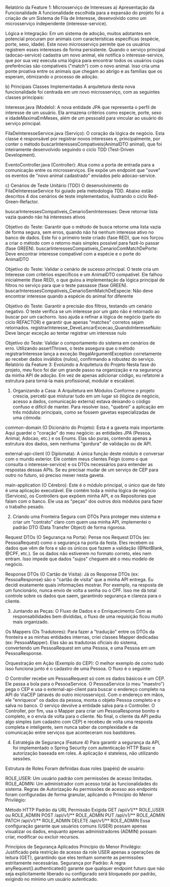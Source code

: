 Relatório da Feature 1: Microsserviço de Interesses
a) Apresentação da Funcionalidade
A funcionalidade escolhida para a expansão do projeto foi a criação de um Sistema de Fila de Interesse, desenvolvido como um microsserviço independente (interesse-service).

Lógica e Integração: Em um sistema de adoção, muitos adotantes em potencial procuram por animais com características específicas (espécie, porte, sexo, idade). Este novo microsserviço permite que os usuários registrem esses interesses de forma persistente. Quando o serviço principal (adocao-service) cadastra um novo animal, ele notifica o interesse-service, que por sua vez executa uma lógica para encontrar todos os usuários cujas preferências são compatíveis ("match") com o novo animal. Isso cria uma ponte proativa entre os animais que chegam ao abrigo e as famílias que os esperam, otimizando o processo de adoção.

b) Principais Classes Implementadas
A arquitetura desta nova funcionalidade foi centrada em um novo microsserviço, com as seguintes classes principais:

Interesse.java (Modelo): A nova entidade JPA que representa o perfil de interesse de um usuário. Ela armazena critérios como especie, porte, sexo e idadeMaximaEmMeses, além de um pessoaId para vincular ao usuário do serviço principal.

FilaDeInteresseService.java (Serviço): O coração da lógica de negócio. Esta classe é responsável por registrar novos interesses e, principalmente, por conter o método buscarInteressesCompativeis(AnimalDTO animal), que foi inteiramente desenvolvido seguindo o ciclo TDD (Test-Driven Development).

EventoController.java (Controller): Atua como a porta de entrada para a comunicação entre os microsserviços. Ele expõe um endpoint que "ouve" os eventos de "novo animal cadastrado" enviados pelo adocao-service.

c) Cenários de Teste Unitário (TDD)
O desenvolvimento do FilaDeInteresseService foi guiado pela metodologia TDD. Abaixo estão descritos 4 dos cenários de teste implementados, ilustrando o ciclo Red-Green-Refactor.

buscarInteressesCompativeis_CenarioSemInteresses: Deve retornar lista vazia quando não há interesses ativos

Objetivo do Teste: Garantir que o método de busca retorne uma lista vazia de forma segura, sem erros, quando não há nenhum interesse ativo no banco de dados. Este foi o primeiro teste criado (fase RED), que nos forçou a criar o método com o retorno mais simples possível para fazê-lo passar (fase GREEN).
buscarInteressesCompativeis_CenarioComMatchDePorte: Deve encontrar interesse compatível com a espécie e o porte do AnimalDTO

Objetivo do Teste: Validar o cenário de sucesso principal. O teste cria um Interesse com critérios específicos e um AnimalDTO compatível. Ele falhou inicialmente (fase RED), o que guiou a implementação da lógica principal de filtros no serviço para que o teste passasse (fase GREEN).
buscarInteressesCompativeis_CenarioSemMatchDeEspecie: Não deve encontrar interesse quando a espécie do animal for diferente

Objetivo do Teste: Garantir a precisão dos filtros, testando um cenário negativo. O teste verifica se um interesse por um gato não é retornado ao buscar por um cachorro. Isso ajuda a refinar a lógica de negócio (parte do ciclo REFACTOR) e garantir que apenas "matches" corretos sejam retornados.
registrarInteresse_DeveLancarExcecao_QuandoInteresseNulo: Deve lançar exceção ao tentar registrar um interesse nulo

Objetivo do Teste: Validar o comportamento do sistema em cenários de erro. Utilizando assertThrows, o teste assegura que o método registrarInteresse lança a exceção IllegalArgumentException corretamente ao receber dados inválidos (nulos), confirmando a robustez do serviço.
Relatório da Feature 3: Evoluindo a Arquitetura do Projeto
Nesta fase do projeto, meu foco foi dar um grande passo na organização e na segurança da minha API de adoção. Em vez de apenas adicionar código, eu refatorei a estrutura para torná-la mais profissional, modular e escalável.

1. Organizando a Casa: A Arquitetura em Módulos
Conforme o projeto crescia, percebi que misturar tudo em um lugar só (lógica de negócio, acesso a dados, comunicação externa) estava deixando o código confuso e difícil de manter. Para resolver isso, "quebrei" a aplicação em três módulos principais, como se fossem gavetas especializadas de uma cômoda:

common-domain (O Dicionário do Projeto): Esta é a gaveta mais importante. Aqui guardei o "coração" do meu negócio: as entidades JPA (Pessoa, Animal, Adocao, etc.) e os Enums. Elas são puras, contendo apenas a estrutura dos dados, sem nenhuma "gordura" de validação ou de API.

external-api-client (O Diplomata): A única função deste módulo é conversar com o mundo exterior. Ele contém meus clientes Feign (como o que consulta o interesse-service) e os DTOs necessários para entender as respostas dessas APIs. Se eu precisar mudar de um serviço de CEP para outro no futuro, só preciso mexer nesta gaveta.

main-application (O Cérebro): Este é o módulo principal, o único que de fato é uma aplicação executável. Ele contém toda a minha lógica de negócio (Services), os Controllers que expõem minha API, e os Repositories que falam com o banco. Ele usa as "peças" dos outros dois módulos para fazer o trabalho pesado.

2. Criando uma Fronteira Segura com DTOs
Para proteger meu sistema e criar um "contrato" claro com quem usa minha API, implementei o padrão DTO (Data Transfer Object) de forma rigorosa.

Request DTOs (O Segurança na Porta): Pense nos Request DTOs (ex: PessoaRequest) como o segurança na porta da festa. Eles recebem os dados que vêm de fora e são os únicos que fazem a validação (@NotBlank, @CPF, etc.). Se os dados não estiverem no formato correto, eles nem entram. Isso impede que dados "sujos" cheguem até o meu modelo de negócio.

Response DTOs (O Cartão de Visita): Já os Response DTOs (ex: PessoaResponse) são o "cartão de visita" que a minha API entrega. Eu decidi exatamente quais informações mostrar. Por exemplo, na resposta de um funcionário, nunca envio de volta a senha ou o CPF. Isso me dá total controle sobre os dados que saem, garantindo segurança e clareza para o cliente.

3. Juntando as Peças: O Fluxo de Dados e o Enriquecimento
Com as responsabilidades bem divididas, o fluxo de uma requisição ficou muito mais organizado.

Os Mappers (Os Tradutores): Para fazer a "tradução" entre os DTOs da fronteira e as minhas entidades internas, criei classes Mapper dedicadas (ex: PessoaMapper). Elas são as tradutoras oficiais do sistema, convertendo um PessoaRequest em uma Pessoa, e uma Pessoa em um PessoaResponse.

Orquestração em Ação (Exemplo do CEP): O melhor exemplo de como tudo isso funciona junto é o cadastro de uma Pessoa. O fluxo é o seguinte:

O Controller recebe um PessoaRequest só com os dados básicos e um CEP.
Ele passa a bola para o PessoaService.
O PessoaService (o meu "maestro") pega o CEP e usa o external-api-client para buscar o endereço completo na API do ViaCEP (através do outro microsserviço).
Com o endereço em mãos, ele "enriquece" os dados da pessoa, monta o objeto Pessoa completo e o salva no banco.
O serviço devolve a entidade salva para o Controller.
O Controller, por fim, usa o Mapper para criar um PessoaResponse bonito e completo, e o envia de volta para o cliente.
No final, o cliente da API pediu algo simples (um cadastro com CEP) e recebeu de volta uma resposta completa e inteligente, sem nunca saber da complexidade e da comunicação entre serviços que aconteceram nos bastidores.

4. Estratégia de Segurança (Feature 4)
Para garantir a segurança da API, foi implementado o Spring Security com autenticação HTTP Basic e autorização baseada em roles. A aplicação é stateless, não utilizando sessões.

Estrutura de Roles
Foram definidas duas roles (papéis) de usuário:

ROLE_USER: Um usuário padrão com permissões de acesso limitadas.
ROLE_ADMIN: Um administrador com acesso total às funcionalidades do sistema.
Regras de Autorização
As permissões de acesso aos endpoints foram configuradas de forma granular, aplicando o Princípio do Menor Privilégio:

Método HTTP	Padrão da URL	Permissão Exigida
GET	/api/v1/**	ROLE_USER ou ROLE_ADMIN
POST	/api/v1/**	ROLE_ADMIN
PUT	/api/v1/**	ROLE_ADMIN
PATCH	/api/v1/**	ROLE_ADMIN
DELETE	/api/v1/**	ROLE_ADMIN
Essa configuração garante que usuários comuns (USER) possam apenas visualizar os dados, enquanto apenas administradores (ADMIN) possam criar, modificar ou excluir recursos.

Princípios de Segurança Aplicados
Princípio do Menor Privilégio: Justificado pela restrição de acesso da role USER apenas a operações de leitura (GET), garantindo que eles tenham somente as permissões estritamente necessárias.
Segurança por Padrão: A regra anyRequest().authenticated() garante que qualquer endpoint futuro que não seja explicitamente liberado ou configurado será bloqueado por padrão, exigindo no mínimo um usuário autenticado.
